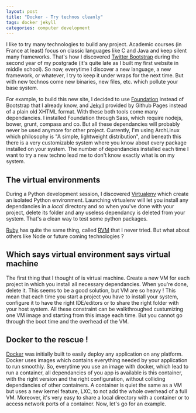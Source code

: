 ```yaml
---
layout: post
title: "Docker - Try technos cleanly"
tags: docker jekyll
categories: computer development
---
```


<p class="english-post">

I like to try many technologies to build any project. Academic courses (in France at least) focus on classic languages like C and Java and keep silent many frameworks. That's how I discovered [Twitter Bootstrap](http://getbootstrap.com/) during the second year of my postgrade (it's quite late as I built my first website in middle school). So now, everytime I discover a new language, a new framework, or whatever, I try to keep it under wraps for the next time. But with new technos come new binaries, new files, etc. which pollute your base system.

For example, to build this new site, I decided to use [Foundation](http://foundation.zurb.com/) instead of Bootstrap that I already know, and [Jekyll](http://jekyllrb.com/) provided by Github Pages instead of a plain old XHTML format. With these both tools come many dependancies. I installed Foundation through Sass, which require nodejs, bower, grunt, compass and co. But all these dependancies will probably never be used anymore for other project. Currently, I'm using ArchLinux which philosophy is "A simple, lightweight distribution", and beneath this there is a very customizable system where you know about every package installed on your system. The number of dependancies installed each time I want to try a new techno lead me to don't know exactly what is on my system.

## The virtual environments

During a Python development session, I discovered [Virtualenv](https://virtualenv.pypa.io/en/latest/) which create an isolated Python environment. Launching virtualenv will let you install any dependancies in a _local_ directory and so when you've done with your project, delete its folder and any useless dependancy is deleted from your system. That's a clean way to test some python packages.
 
[Ruby](https://www.ruby-lang.org/fr/) has quite the same thing, called [RVM](https://rvm.io/) that I never tried. But what about others like Node or future coming technologies ?

## Which says **virtual** environment says **virtual** machine

The first thing that I thought of is virtual machine. Create a new VM for each project in which you install all necessary dependancies. When you're done, delete it. This seems to be a good solution, but VM are so heavy ! This mean that each time you start a project you have to install your system, configure it to have the right IDE/editors or to share the right folder with your host system. All these constraint can be walkthroughed custumizing one VM image and starting from this image each time. But you cannot go through the boot time and the overhead of the VM.

## Docker to the rescue !

[Docker](https://www.docker.com/) was initially built to easily deploy any application on any platform. Docker uses images which contains everything needed by your application to run smoothly. So, everytime you use an image with docker, which lead to run a container, all dependancies of you app is available is this container, with the right version and the right configuration, without colliding dependancies of other containers.
A container is quiet the same as a VM but uses a new kernel feature, LXC, to not add the whole overhead of a full VM.
Moreover, it's very easy to share a local directory with a container or to access network ports of a container.
Now, let's go for an example.

</p>
